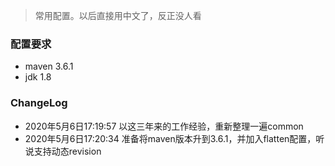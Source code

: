> 常用配置。以后直接用中文了，反正没人看

### 配置要求
* maven 3.6.1
* jdk 1.8

### ChangeLog
* 2020年5月6日17:19:57 以这三年来的工作经验，重新整理一遍common
* 2020年5月6日17:20:34 准备将maven版本升到3.6.1，并加入flatten配置，听说支持动态revision
